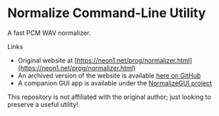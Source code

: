# Normalize Command-Line Utility
A fast PCM WAV normalizer.

Links
* Original website at [https://neon1.net/prog/normalizer.html](https://neon1.net/prog/normalizer.html)
* An archived version of the website is available [here on GitHub](https://htmlpreview.github.io/?https://raw.githubusercontent.com/mesheets/NormalizeCLI/main/ReadMe.html)
* A companion GUI app is available under the [NormalizeGUI project](https://github.com/mesheets/NormalizeGUI)

This repository is not affiliated with the original author; just looking to preserve a useful utility!
